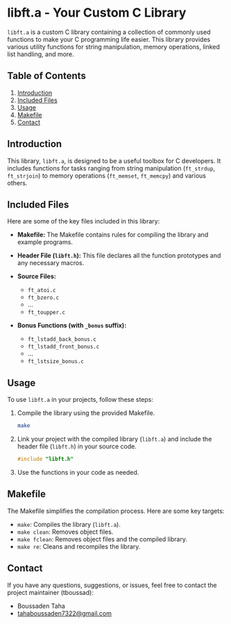 # libft.a - Your Custom C Library

`libft.a` is a custom C library containing a collection of commonly used functions to make your C programming life easier. This library provides various utility functions for string manipulation, memory operations, linked list handling, and more.

## Table of Contents

1. [Introduction](#introduction)
2. [Included Files](#included-files)
3. [Usage](#usage)
4. [Makefile](#makefile)
5. [Contact](#contact)

## Introduction

This library, `libft.a`, is designed to be a useful toolbox for C developers. It includes functions for tasks ranging from string manipulation (`ft_strdup`, `ft_strjoin`) to memory operations (`ft_memset`, `ft_memcpy`) and various others.

## Included Files

Here are some of the key files included in this library:

- **Makefile:** The Makefile contains rules for compiling the library and example programs.

- **Header File (`libft.h`):** This file declares all the function prototypes and any necessary macros.

- **Source Files:**
  - `ft_atoi.c`
  - `ft_bzero.c`
  - ...
  - `ft_toupper.c`

- **Bonus Functions (with `_bonus` suffix):**
  - `ft_lstadd_back_bonus.c`
  - `ft_lstadd_front_bonus.c`
  - ...
  - `ft_lstsize_bonus.c`

## Usage

To use `libft.a` in your projects, follow these steps:

1. Compile the library using the provided Makefile.
    ```bash
    make
    ```

2. Link your project with the compiled library (`libft.a`) and include the header file (`libft.h`) in your source code.
    ```c
    #include "libft.h"
    ```

3. Use the functions in your code as needed.

## Makefile

The Makefile simplifies the compilation process. Here are some key targets:

- `make`: Compiles the library (`libft.a`).
- `make clean`: Removes object files.
- `make fclean`: Removes object files and the compiled library.
- `make re`: Cleans and recompiles the library.

## Contact

If you have any questions, suggestions, or issues, feel free to contact the project maintainer (tboussad):

- Boussaden Taha
- tahaboussaden7322@gmail.com

